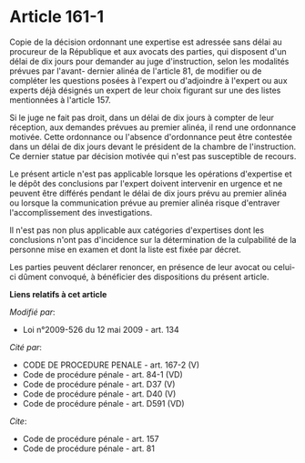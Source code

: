 # Article 161-1

Copie de la décision ordonnant une expertise est adressée sans délai au procureur de la République et aux avocats des
parties, qui disposent d'un délai de dix jours pour demander au juge d'instruction, selon les modalités prévues par l'avant-
dernier alinéa de l'article 81, de modifier ou de compléter les questions posées à l'expert ou d'adjoindre à l'expert ou aux
experts déjà désignés un expert de leur choix figurant sur une des listes mentionnées à l'article 157. 

Si le juge ne fait pas droit, dans un délai de dix jours à compter de leur réception, aux demandes prévues au premier alinéa,
il rend une ordonnance motivée. Cette ordonnance ou l'absence d'ordonnance peut être contestée dans un délai de dix jours
devant le président de la chambre de l'instruction. Ce dernier statue par décision motivée qui n'est pas susceptible de
recours. 

Le présent article n'est pas applicable lorsque les opérations d'expertise et le dépôt des conclusions par l'expert doivent
intervenir en urgence et ne peuvent être différés pendant le délai de dix jours prévu au premier alinéa ou lorsque la
communication prévue au premier alinéa risque d'entraver l'accomplissement des investigations. 

Il n'est pas non plus applicable aux catégories d'expertises dont les conclusions n'ont pas d'incidence sur la détermination
de la culpabilité de la personne mise en examen et dont la liste est fixée par décret. 

Les parties peuvent déclarer renoncer, en présence de leur avocat ou celui-ci dûment convoqué, à bénéficier des dispositions
du présent article.

**Liens relatifs à cet article**

_Modifié par_:

  - Loi n°2009-526 du 12 mai 2009 - art. 134

_Cité par_:

  - CODE DE PROCEDURE PENALE - art. 167-2 (V)
  - Code de procédure pénale - art. 84-1 (VD)
  - Code de procédure pénale - art. D37 (V)
  - Code de procédure pénale - art. D40 (V)
  - Code de procédure pénale - art. D591 (VD)

_Cite_:

  - Code de procédure pénale - art. 157
  - Code de procédure pénale - art. 81
